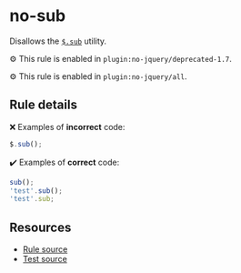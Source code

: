 # no-sub

Disallows the [`$.sub`](https://api.jquery.com/jQuery.sub/) utility.

⚙️ This rule is enabled in `plugin:no-jquery/deprecated-1.7`.

⚙️ This rule is enabled in `plugin:no-jquery/all`.

## Rule details

❌ Examples of **incorrect** code:
```js
$.sub();
```

✔️ Examples of **correct** code:
```js
sub();
'test'.sub();
'test'.sub;
```

## Resources

* [Rule source](/src/rules/no-sub.js)
* [Test source](/tests/rules/no-sub.js)
